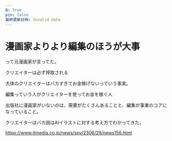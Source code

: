 ```yaml
---
Q: true
pin: false
最終更新日時: Invalid date
---
```

# 漫画家よりより編集のほうが大事

って元漫画家が言ってた。

クリエイターは必ず搾取される

大体のクリエイターはバカすぎてお金稼げないっていう事実。

編集っていう人がクリエイターを使ってお金を稼ぐ人

出版社に漫画家がいないのは、需要がたくさんあることと、編集が事業のコアになっていること。

クリエイターはバカ説はAIイラストに対する考え方でわかってきた。

https://www.itmedia.co.jp/news/spv/2306/29/news156.html